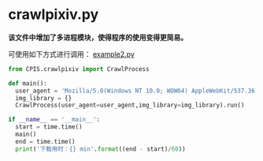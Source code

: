 # crawlpixiv.py
**该文件中增加了多进程模块，使得程序的使用变得更简易。**
    
可使用如下方式进行调用：
[example2.py](example.py)
    
```python
from CPIS.crawlpixiv import CrawlProcess

def main():
  user_agent = 'Mozilla/5.0(Windows NT 10.0; WOW64) AppleWebKit/537.36 (KHTML, like Gecko) Chrome/63.0.3239.132 Safari/537.36'
  img_library = {}
  CrawlProcess(user_agent=user_agent,img_library=img_library).run()

if __name__ == '__main__':
  start = time.time()
  main()
  end = time.time()
  print('下载用时：{} min'.format((end - start)/60))
```
